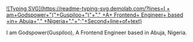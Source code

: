 [![Typing SVG](https://readme-typing-svg.demolab.com/?lines=I + am+Godspower+"("+Guspiloo+")"+"," +A+ Frontend+ Engineer+ based +in+ Abuja+"," +Nigeria+"."+";"+Second+line+of+text)](https://git.io/typing-svg)

I am Godspower(Guspiloo), A Frontend Engineer based in Abuja, Nigeria.
